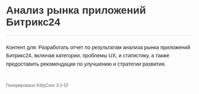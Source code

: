 <!DOCTYPE html>
<html lang="ru">
<head>
    <meta charset="UTF-8">
    <meta name="viewport" content="width=device-width, initial-scale=1.0">
    <title>Анализ рынка приложений Битрикс24</title>
    <style>
        body { font-family: Arial, sans-serif; margin: 40px; }
        .header { color: #333; border-bottom: 2px solid #eee; }
        .content { margin-top: 20px; line-height: 1.6; }
        .footer { margin-top: 40px; color: #666; font-size: 12px; }
    </style>
</head>
<body>
    <div class="header">
        <h1>Анализ рынка приложений Битрикс24</h1>
    </div>
    <div class="content">
        <p>Контент для: Разработать отчет по результатам анализа рынка приложений Битрикс24, включая категории, проблемы UX, и статистику, а также предоставить рекомендации по улучшению и стратегии развития.</p>
    </div>
    <div class="footer">
        Генерировано KittyCore 3.0 🐱
    </div>
</body>
</html>